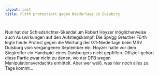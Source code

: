 ```yaml
---
layout: post
title: Fürth protestiert gegen Niederlage in Duisburg

---
```


Nun hat der Schiedsrichter-Skandal um Robert Hoyzer möglicherweise auch Auswirkungen auf den Aufstiegskampf. Die SpVgg Greuther Fürth legte heute Protest gegen die Wertung der 0:1-Niederlage beim MSV Duisburg vom vergangenen September ein. Hoyzer hatte vor dem Siegtreffer ein Handspiel eines Duisburgers nicht gepfiffen. Offiziell gehört diese Partie zwar nicht zu denen, wo der DFB wegen Manipulationsverdachts ermittelt. Aber wer weiß, was hier noch alles zu Tage kommt...


